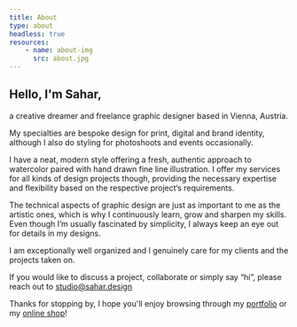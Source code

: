 ```yaml
---
title: About
type: about
headless: true
resources:
    - name: about-img
      src: about.jpg
---
```


## Hello, I'm Sahar,

a creative dreamer and freelance graphic designer based in Vienna, Austria.

My specialties are bespoke design for print, digital and brand identity, although I also do styling for photoshoots and events occasionally.

I have a neat, modern style offering a fresh, authentic approach to watercolor paired with hand drawn fine line illustration. I offer my services for all kinds of design projects though, providing the necessary expertise and flexibility based on the respective project’s requirements.

The technical aspects of graphic design are just as important to me as the artistic ones, which is why I continuously learn, grow and sharpen my skills. Even though I’m usually fascinated by simplicity, I always keep an eye out for details in my designs.

I am exceptionally well organized and I genuinely care for my clients and the projects taken on.

If you would like to discuss a project, collaborate or simply say “hi”, please reach out to [studio@sahar.design](mailto:studio@sahar.design)

Thanks for stopping by, I hope you'll enjoy browsing through my [portfolio](/portfolio) or my [online shop](/shop)!
